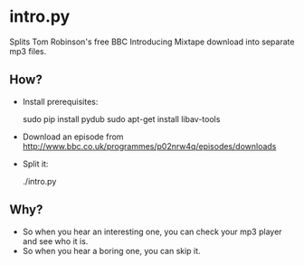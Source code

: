 intro.py
========

Splits Tom Robinson's free BBC Introducing Mixtape download into separate mp3 files.

How?
----

- Install prerequisites:

    sudo pip install pydub
    sudo apt-get install libav-tools

- Download an episode from http://www.bbc.co.uk/programmes/p02nrw4q/episodes/downloads
- Split it:

    ./intro.py <filename>

Why?
----

- So when you hear an interesting one, you can check your mp3 player and see who it is.
- So when you hear a boring one, you can skip it.

